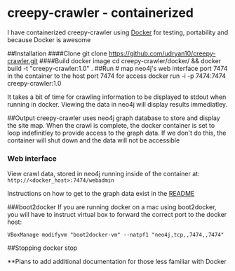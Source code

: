 creepy-crawler - containerized
==============

I have containerized creepy-crawler using [Docker](http://docker.io) for testing, portability and because Docker is awesome


##Installation
####Clone
    git clone https://github.com/udryan10/creepy-crawler.git
####Build docker image
    cd creepy-crawler/docker/ && docker build -t "creepy-crawler:1.0" .
##Run
    # map neo4j's web interface port 7474 in the container to the host port 7474 for access
    docker run -i -p 7474:7474 creepy-crawler:1.0
    
It takes a bit of time for crawling information to be displayed to stdout when running in docker. Viewing the data in neo4j will display results immediatley.

##Output
creepy-crawler uses neo4j graph database to store and display the site map. When the crawl is complete, the docker container is set to loop indefinitley to provide access to the graph data. If we don't do this, the container will shut down and the data will not be accessible

### Web interface
View crawl data, stored in neo4j running inside of the container at: <code>http://\<docker_host\>:7474/webadmin</code>

Instructions on how to get to the graph data exist in the [README](https://github.com/udryan10/creepy-crawler#web-interface)

###boot2docker
If you are running docker on a mac using boot2docker, you will have to instruct virtual box to forward the correct port to the docker host:
    
    VBoxManage modifyvm "boot2docker-vm" --natpf1 "neo4j,tcp,,7474,,7474"

##Stopping
    docker stop <container id>

**Plans to add additional documentation for those less familiar with Docker
